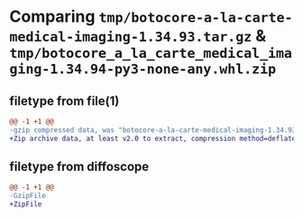 # Comparing `tmp/botocore-a-la-carte-medical-imaging-1.34.93.tar.gz` & `tmp/botocore_a_la_carte_medical_imaging-1.34.94-py3-none-any.whl.zip`

## filetype from file(1)

```diff
@@ -1 +1 @@
-gzip compressed data, was "botocore-a-la-carte-medical-imaging-1.34.93.tar", last modified: Sat Apr 27 01:01:02 2024, max compression
+Zip archive data, at least v2.0 to extract, compression method=deflate
```

## filetype from diffoscope

```diff
@@ -1 +1 @@
-GzipFile
+ZipFile
```

